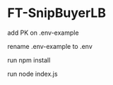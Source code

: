 # FT-SnipBuyerLB
add PK on .env-example

rename .env-example to .env

run npm install

run node index.js
